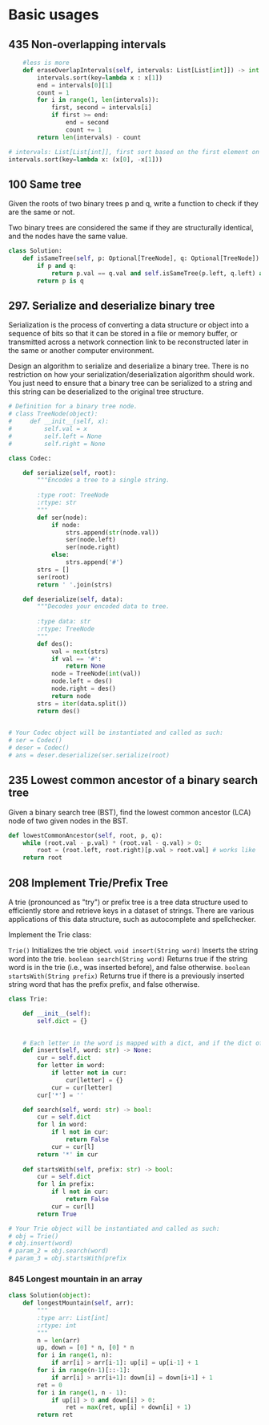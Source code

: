 # Basic usages

## 435 Non-overlapping intervals

```python
    #less is more
    def eraseOverlapIntervals(self, intervals: List[List[int]]) -> int:
        intervals.sort(key=lambda x : x[1])
        end = intervals[0][1]
        count = 1
        for i in range(1, len(intervals)):
            first, second = intervals[i]
            if first >= end:
                end = second
                count += 1
        return len(intervals) - count

```

```python
# intervals: List[List[int]], first sort based on the first element on assending order, if equal, then sort on second element by descending order
intervals.sort(key=lambda x: (x[0], -x[1]))
```

## 100 Same tree

Given the roots of two binary trees p and q, write a function to check if they are the same or not.

Two binary trees are considered the same if they are structurally identical, and the nodes have the same value.

```python
class Solution:
    def isSameTree(self, p: Optional[TreeNode], q: Optional[TreeNode]) -> bool:
        if p and q:
            return p.val == q.val and self.isSameTree(p.left, q.left) and self.isSameTree(p.right, q.right)
        return p is q

```

## 297. Serialize and deserialize binary tree

Serialization is the process of converting a data structure or object into a sequence of bits so that it can be stored in a file or memory buffer, or transmitted across a network connection link to be reconstructed later in the same or another computer environment.

Design an algorithm to serialize and deserialize a binary tree. There is no restriction on how your serialization/deserialization algorithm should work. You just need to ensure that a binary tree can be serialized to a string and this string can be deserialized to the original tree structure.

```python
# Definition for a binary tree node.
# class TreeNode(object):
#     def __init__(self, x):
#         self.val = x
#         self.left = None
#         self.right = None

class Codec:

    def serialize(self, root):
        """Encodes a tree to a single string.
        
        :type root: TreeNode
        :rtype: str
        """
        def ser(node):
            if node:
                strs.append(str(node.val))
                ser(node.left)
                ser(node.right)
            else:
                strs.append('#')
        strs = []
        ser(root)
        return ' '.join(strs)

    def deserialize(self, data):
        """Decodes your encoded data to tree.
        
        :type data: str
        :rtype: TreeNode
        """
        def des():
            val = next(strs)
            if val == '#':
                return None
            node = TreeNode(int(val))
            node.left = des()
            node.right = des()
            return node
        strs = iter(data.split())
        return des()
        

# Your Codec object will be instantiated and called as such:
# ser = Codec()
# deser = Codec()
# ans = deser.deserialize(ser.serialize(root)
```

## 235 Lowest common ancestor of a binary search tree

Given a binary search tree (BST), find the lowest common ancestor (LCA) node of two given nodes in the BST.

```python
def lowestCommonAncestor(self, root, p, q):
    while (root.val - p.val) * (root.val - q.val) > 0:
        root = (root.left, root.right)[p.val > root.val] # works like `? :` in java
    return root
```

## 208 Implement Trie/Prefix Tree

A trie (pronounced as "try") or prefix tree is a tree data structure used to efficiently store and retrieve keys in a dataset of strings. There are various applications of this data structure, such as autocomplete and spellchecker.

Implement the Trie class:

`Trie()` Initializes the trie object.
`void insert(String word)` Inserts the string word into the trie.
`boolean search(String word)` Returns true if the string word is in the trie (i.e., was inserted before), and false otherwise.
`boolean startsWith(String prefix)` Returns true if there is a previously inserted string word that has the prefix prefix, and false otherwise.

```python
class Trie:

    def __init__(self):
        self.dict = {}
        

    # Each letter in the word is mapped with a dict, and if the dict of the last letter contains a key *, then it's a word
    def insert(self, word: str) -> None:
        cur = self.dict
        for letter in word:
            if letter not in cur:
                cur[letter] = {} 
            cur = cur[letter]
        cur['*'] = ''

    def search(self, word: str) -> bool:
        cur = self.dict
        for l in word:
            if l not in cur:
                return False
            cur = cur[l]
        return '*' in cur
        
    def startsWith(self, prefix: str) -> bool:
        cur = self.dict
        for l in prefix:
            if l not in cur:
                return False
            cur = cur[l]
        return True

# Your Trie object will be instantiated and called as such:
# obj = Trie()
# obj.insert(word)
# param_2 = obj.search(word)
# param_3 = obj.startsWith(prefix
```

### 845 Longest mountain in an array

```python
class Solution(object):
    def longestMountain(self, arr):
        """
        :type arr: List[int]
        :rtype: int
        """
        n = len(arr)
        up, down = [0] * n, [0] * n
        for i in range(1, n):
            if arr[i] > arr[i-1]: up[i] = up[i-1] + 1
        for i in range(n-1)[::-1]:
            if arr[i] > arr[i+1]: down[i] = down[i+1] + 1
        ret = 0
        for i in range(1, n - 1):
            if up[i] > 0 and down[i] > 0:
                ret = max(ret, up[i] + down[i] + 1)
        return ret
```
